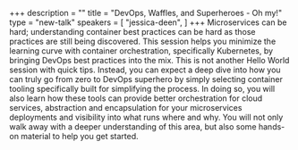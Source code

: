 +++
description = ""
title = "DevOps, Waffles, and Superheroes - Oh my!"
type = "new-talk"
speakers = [
        "jessica-deen",
]
+++
Microservices can be hard; understanding container best practices can be hard as those practices are still being discovered. This session helps you minimize the learning curve with container orchestration, specifically Kubernetes, by bringing DevOps best practices into the mix. This is not another Hello World session with quick tips. Instead, you can expect a deep dive into how you can truly go from zero to DevOps superhero by simply selecting container tooling specifically built for simplifying the process. In doing so, you will also learn how these tools can provide better orchestration for cloud services, abstraction and encapsulation for your microservices deployments and visibility into what runs where and why. You will not only walk away with a deeper understanding of this area, but also some hands-on material to help you get started.
